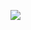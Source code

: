 [![](https://mermaid.ink/img/pako:eNpVkE9PwzAMxb9K5Ctt2nV_0HLYiTtI2wmCptC4NKJNQ5xQULXvTqLtAL7Ysuzfe3oLtJNGEED4GdG2-GDUu1ejtCzVm59mQl8eDnepfaEX7OnxeGJ9CI5EVVGI2iDxlniPAxn7YXhnKvxWoxtQOVdZnM92Ckhncuo_9C_1ZZHJiA1ogwQhIb2x_CahkKBVHtK2qZt1Wa_L5v5Ub8RmL1ZbvtvuniVcCs7565V_ZWZ8eZMStx3zSG6ymthsQs8oqBCJ5QBYU69Y6zEp6USBAkb0ozI6JbNkrITQ45htpFFjp-KQnEp7Sacqhun4Y1sQwUcsILrs-BYkiE4NhJdfMRt5Gg?type=png)](https://mermaid.live/edit#pako:eNpVkE9PwzAMxb9K5Ctt2nV_0HLYiTtI2wmCptC4NKJNQ5xQULXvTqLtAL7Ysuzfe3oLtJNGEED4GdG2-GDUu1ejtCzVm59mQl8eDnepfaEX7OnxeGJ9CI5EVVGI2iDxlniPAxn7YXhnKvxWoxtQOVdZnM92Ckhncuo_9C_1ZZHJiA1ogwQhIb2x_CahkKBVHtK2qZt1Wa_L5v5Ub8RmL1ZbvtvuniVcCs7565V_ZWZ8eZMStx3zSG6ymthsQs8oqBCJ5QBYU69Y6zEp6USBAkb0ozI6JbNkrITQ45htpFFjp-KQnEp7Sacqhun4Y1sQwUcsILrs-BYkiE4NhJdfMRt5Gg)